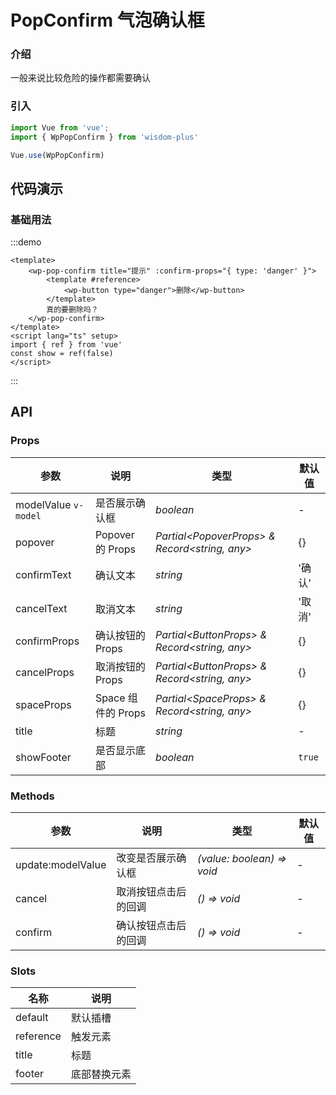 # PopConfirm 气泡确认框

### 介绍

一般来说比较危险的操作都需要确认

### 引入

```js
import Vue from 'vue';
import { WpPopConfirm } from 'wisdom-plus'

Vue.use(WpPopConfirm)
```

## 代码演示

### 基础用法

:::demo
```vue
<template>
    <wp-pop-confirm title="提示" :confirm-props="{ type: 'danger' }">
        <template #reference>
            <wp-button type="danger">删除</wp-button>
        </template>
        真的要删除吗？
    </wp-pop-confirm>
</template>
<script lang="ts" setup>
import { ref } from 'vue'
const show = ref(false)
</script>
```
:::

## API

### Props

| 参数      | 说明           | 类型                                                                | 默认值 |
| --------- | -------------- | ------------------------------------------------------------------- | ------ |
| modelValue `v-model`      | 是否展示确认框       | _boolean_          | -     |
| popover | Popover 的 Props | _Partial\<PopoverProps\> & Record<string, any\>_ | {} |
| confirmText | 确认文本 | _string_ | '确认' |
| cancelText | 取消文本 | _string_ | '取消' |
| confirmProps | 确认按钮的 Props | _Partial\<ButtonProps\> & Record<string, any\>_ | {} |
| cancelProps | 取消按钮的 Props | _Partial\<ButtonProps\> & Record<string, any\>_ | {} |
| spaceProps | Space 组件的 Props | _Partial\<SpaceProps\> & Record<string, any\>_ | {} |
| title | 标题 | _string_ | - |
| showFooter | 是否显示底部 | _boolean_ | `true` |

### Methods

| 参数      | 说明           | 类型                                                                | 默认值 |
| --------- | -------------- | ------------------------------------------------------------------- | ------ |
| update:modelValue      | 改变是否展示确认框       | _(value: boolean) => void_          | -     |
| cancel      | 取消按钮点击后的回调       | _() => void_          | -     |
| confirm      | 确认按钮点击后的回调       | _() => void_          | -     |

### Slots

| 名称    | 说明     |
| ------- | -------- |
| default | 默认插槽 |
| reference | 触发元素 |
| title | 标题 |
| footer | 底部替换元素 |